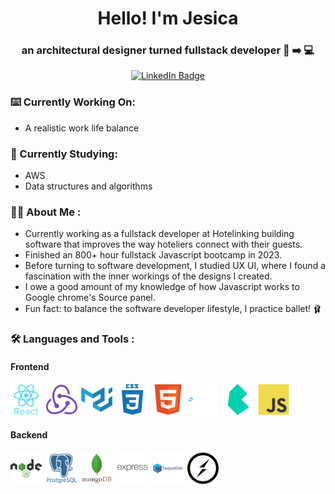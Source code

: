 
<div id="header" align="center">
 <h1>Hello! I'm Jesica</h1>
 <h3>an architectural designer turned fullstack developer 📏 ➡️ 💻</h3>
 <div id="badges">
  <a href="https://www.linkedin.com/in/jesica-yu/"> 
    <img src="https://img.shields.io/badge/LinkedIn-blue?style=for-the-badge&logo=linkedin&logoColor=white" alt="LinkedIn Badge"/>
  </a>
</div>
</div>

### :keyboard: Currently Working On:
- A realistic work life balance

### :green_book: Currently Studying:
- AWS
- Data structures and algorithms

### :woman_technologist: About Me :
- Currently working as a fullstack developer at Hotelinking building software that improves the way hoteliers connect with their guests.
- Finished an 800+ hour fullstack Javascript bootcamp in 2023.
- Before turning to software development, I studied UX UI, where I found a fascination with the inner workings of the designs I created. 
- I owe a good amount of my knowledge of how Javascript works to Google chrome's Source panel.
- Fun fact: to balance the software developer lifestyle, I practice ballet! :ballet_shoes:

### :hammer_and_wrench: Languages and Tools :

<div>
<h4>Frontend<h4>
  <img src="https://github.com/devicons/devicon/blob/master/icons/react/react-original-wordmark.svg" title="React" alt="React" width="50" height="50"/>&nbsp;
  <img src="https://github.com/devicons/devicon/blob/master/icons/redux/redux-original.svg" title="Redux" alt="Redux " width="50" height="50"/>&nbsp;
  <img src="https://github.com/devicons/devicon/blob/master/icons/materialui/materialui-original.svg" title="Material UI" alt="Material UI" width="50" height="50"/>&nbsp;
  <img src="https://github.com/devicons/devicon/blob/master/icons/css3/css3-plain-wordmark.svg"  title="CSS3" alt="CSS" width="50" height="50"/>&nbsp;
  <img src="https://github.com/devicons/devicon/blob/master/icons/html5/html5-original.svg" title="HTML5" alt="HTML" width="50" height="50"/>&nbsp;
   <img src="https://github.com/devicons/devicon/blob/master/icons/tailwindcss/tailwindcss-original-wordmark.svg" title="Tailwind CSS" alt="Tailwind CSS" width="50" height="50"/>&nbsp;
   <img src="https://github.com/devicons/devicon/blob/master/icons/bulma/bulma-plain.svg" title="Bulma" alt="Bulma" width="50" height="50"/>&nbsp;
  <img src="https://github.com/devicons/devicon/blob/master/icons/javascript/javascript-original.svg" title="JavaScript" alt="JavaScript" width="50" height="50"/>&nbsp;
  <h4>Backend<h4>
  <img src="https://github.com/devicons/devicon/blob/master/icons/nodejs/nodejs-original-wordmark.svg" title="NodeJS" alt="NodeJS" width="50" height="50"/>&nbsp;
    <img src="https://github.com/devicons/devicon/blob/master/icons/postgresql/postgresql-plain-wordmark.svg" title="PostgreSQL" alt="PostgreSQL" width="50" height="50"/>&nbsp;
    <img src="https://github.com/devicons/devicon/blob/master/icons/mongodb/mongodb-original-wordmark.svg" title="MongoDB" alt="MongoDB" width="50" height="50"/>&nbsp;
  <img src="https://github.com/devicons/devicon/blob/master/icons/express/express-original-wordmark.svg" title="Express" alt="Express" width="50" height="50"/>&nbsp;
    <img src="https://github.com/devicons/devicon/blob/master/icons/sequelize/sequelize-original-wordmark.svg" title="Sequelize" alt="Sequelize" width="50" height="50"/>&nbsp;
     <img src="https://github.com/devicons/devicon/blob/master/icons/socketio/socketio-original.svg" title="Socket" alt="Socket" width="50" height="50"/>&nbsp;
</div>
   

